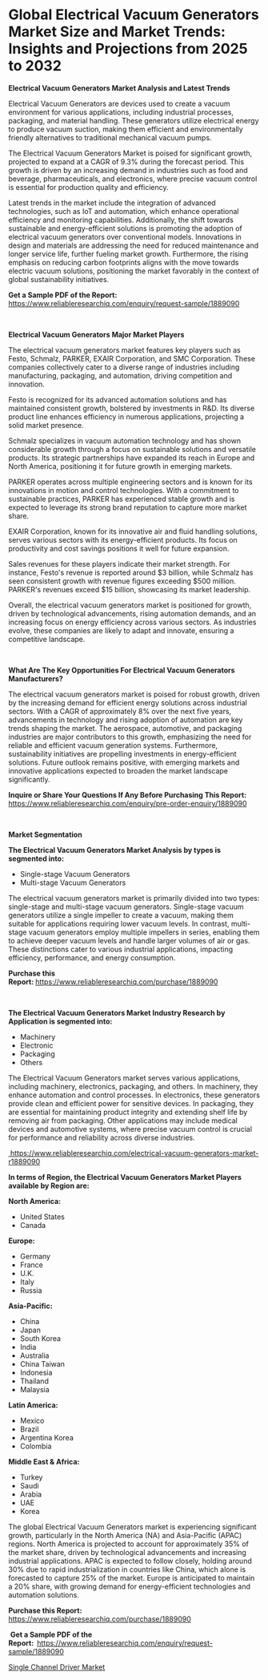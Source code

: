 <p><h1>Global Electrical Vacuum Generators Market Size and Market Trends: Insights and Projections from 2025 to 2032</h1></p><p><strong>Electrical Vacuum Generators Market Analysis and Latest Trends</strong></p>
<p><p>Electrical Vacuum Generators are devices used to create a vacuum environment for various applications, including industrial processes, packaging, and material handling. These generators utilize electrical energy to produce vacuum suction, making them efficient and environmentally friendly alternatives to traditional mechanical vacuum pumps. </p><p>The Electrical Vacuum Generators Market is poised for significant growth, projected to expand at a CAGR of 9.3% during the forecast period. This growth is driven by an increasing demand in industries such as food and beverage, pharmaceuticals, and electronics, where precise vacuum control is essential for production quality and efficiency. </p><p>Latest trends in the market include the integration of advanced technologies, such as IoT and automation, which enhance operational efficiency and monitoring capabilities. Additionally, the shift towards sustainable and energy-efficient solutions is promoting the adoption of electrical vacuum generators over conventional models. Innovations in design and materials are addressing the need for reduced maintenance and longer service life, further fueling market growth. Furthermore, the rising emphasis on reducing carbon footprints aligns with the move towards electric vacuum solutions, positioning the market favorably in the context of global sustainability initiatives.</p></p>
<p><strong>Get a Sample PDF of the Report:&nbsp;</strong> <a href="https://www.reliableresearchiq.com/enquiry/request-sample/1889090?utm_campaign=2336&utm_medium=2&utm_source=Github&utm_content=ia&utm_term=28032025&utm_id=electrical-vacuum-generators">https://www.reliableresearchiq.com/enquiry/request-sample/1889090</a></p>
<p>&nbsp;</p>
<p><strong>Electrical Vacuum Generators Major Market Players</strong></p>
<p><p>The electrical vacuum generators market features key players such as Festo, Schmalz, PARKER, EXAIR Corporation, and SMC Corporation. These companies collectively cater to a diverse range of industries including manufacturing, packaging, and automation, driving competition and innovation.</p><p>Festo is recognized for its advanced automation solutions and has maintained consistent growth, bolstered by investments in R&D. Its diverse product line enhances efficiency in numerous applications, projecting a solid market presence.</p><p>Schmalz specializes in vacuum automation technology and has shown considerable growth through a focus on sustainable solutions and versatile products. Its strategic partnerships have expanded its reach in Europe and North America, positioning it for future growth in emerging markets.</p><p>PARKER operates across multiple engineering sectors and is known for its innovations in motion and control technologies. With a commitment to sustainable practices, PARKER has experienced stable growth and is expected to leverage its strong brand reputation to capture more market share.</p><p>EXAIR Corporation, known for its innovative air and fluid handling solutions, serves various sectors with its energy-efficient products. Its focus on productivity and cost savings positions it well for future expansion.</p><p>Sales revenues for these players indicate their market strength. For instance, Festo's revenue is reported around $3 billion, while Schmalz has seen consistent growth with revenue figures exceeding $500 million. PARKER's revenues exceed $15 billion, showcasing its market leadership. </p><p>Overall, the electrical vacuum generators market is positioned for growth, driven by technological advancements, rising automation demands, and an increasing focus on energy efficiency across various sectors. As industries evolve, these companies are likely to adapt and innovate, ensuring a competitive landscape.</p></p>
<p>&nbsp;</p>
<p><strong>What Are The Key Opportunities For Electrical Vacuum Generators Manufacturers?</strong></p>
<p><p>The electrical vacuum generators market is poised for robust growth, driven by the increasing demand for efficient energy solutions across industrial sectors. With a CAGR of approximately 8% over the next five years, advancements in technology and rising adoption of automation are key trends shaping the market. The aerospace, automotive, and packaging industries are major contributors to this growth, emphasizing the need for reliable and efficient vacuum generation systems. Furthermore, sustainability initiatives are propelling investments in energy-efficient solutions. Future outlook remains positive, with emerging markets and innovative applications expected to broaden the market landscape significantly.</p></p>
<p><strong>Inquire or Share Your Questions If Any Before Purchasing This Report:</strong> <a href="https://www.reliableresearchiq.com/enquiry/pre-order-enquiry/1889090?utm_campaign=2336&utm_medium=2&utm_source=Github&utm_content=ia&utm_term=28032025&utm_id=electrical-vacuum-generators">https://www.reliableresearchiq.com/enquiry/pre-order-enquiry/1889090</a></p>
<p>&nbsp;</p>
<p><strong>Market Segmentation</strong></p>
<p><strong>The Electrical Vacuum Generators Market Analysis by types is segmented into:</strong></p>
<p><ul><li>Single-stage Vacuum Generators</li><li>Multi-stage Vacuum Generators</li></ul></p>
<p><p>The electrical vacuum generators market is primarily divided into two types: single-stage and multi-stage vacuum generators. Single-stage vacuum generators utilize a single impeller to create a vacuum, making them suitable for applications requiring lower vacuum levels. In contrast, multi-stage vacuum generators employ multiple impellers in series, enabling them to achieve deeper vacuum levels and handle larger volumes of air or gas. These distinctions cater to various industrial applications, impacting efficiency, performance, and energy consumption.</p></p>
<p><strong>Purchase this Report:&nbsp;</strong><a href="https://www.reliableresearchiq.com/purchase/1889090?utm_campaign=2336&utm_medium=2&utm_source=Github&utm_content=ia&utm_term=28032025&utm_id=electrical-vacuum-generators">https://www.reliableresearchiq.com/purchase/1889090</a></p>
<p>&nbsp;</p>
<p><strong>The Electrical Vacuum Generators Market Industry Research by Application is segmented into:</strong></p>
<p><ul><li>Machinery</li><li>Electronic</li><li>Packaging</li><li>Others</li></ul></p>
<p><p>The Electrical Vacuum Generators market serves various applications, including machinery, electronics, packaging, and others. In machinery, they enhance automation and control processes. In electronics, these generators provide clean and efficient power for sensitive devices. In packaging, they are essential for maintaining product integrity and extending shelf life by removing air from packaging. Other applications may include medical devices and automotive systems, where precise vacuum control is crucial for performance and reliability across diverse industries.</p></p>
<p><a href="https://www.reliableresearchiq.com/electrical-vacuum-generators-market-r1889090?utm_campaign=2336&utm_medium=2&utm_source=Github&utm_content=ia&utm_term=28032025&utm_id=electrical-vacuum-generators">&nbsp;https://www.reliableresearchiq.com/electrical-vacuum-generators-market-r1889090</a></p>
<p><strong>In terms of Region, the Electrical Vacuum Generators Market Players available by Region are:</strong></p>
<p>
    <p> <strong> North America: </strong>
        <ul>
            <li>United States</li>
            <li>Canada</li>
        </ul>
        </p> 
    <p> <strong> Europe: </strong>
        <ul>
            <li>Germany</li>
            <li>France</li>
            <li>U.K.</li>
            <li>Italy</li>
            <li>Russia</li>
        </ul>
        </p> 
    <p> <strong> Asia-Pacific: </strong>
        <ul>
            <li>China</li>
            <li>Japan</li>
            <li>South Korea</li>
            <li>India</li>
            <li>Australia</li>
            <li>China Taiwan</li>
            <li>Indonesia</li>
            <li>Thailand</li>
            <li>Malaysia</li>
        </ul>
        </p> 
    <p> <strong> Latin America: </strong>
        <ul>
            <li>Mexico</li>
            <li>Brazil</li>
            <li>Argentina Korea</li>
            <li>Colombia</li>
        </ul>
        </p> 
    <p> <strong> Middle East & Africa: </strong>
        <ul>
            <li>Turkey</li>
            <li>Saudi</li>
            <li>Arabia</li>
            <li>UAE</li>
            <li>Korea</li>
        </ul>
    </p>
    </p>
<p><p>The global Electrical Vacuum Generators market is experiencing significant growth, particularly in the North America (NA) and Asia-Pacific (APAC) regions. North America is projected to account for approximately 35% of the market share, driven by technological advancements and increasing industrial applications. APAC is expected to follow closely, holding around 30% due to rapid industrialization in countries like China, which alone is forecasted to capture 25% of the market. Europe is anticipated to maintain a 20% share, with growing demand for energy-efficient technologies and automation solutions.</p></p>
<p><strong>Purchase this Report: </strong><a href="https://www.reliableresearchiq.com/purchase/1889090?utm_campaign=2336&utm_medium=2&utm_source=Github&utm_content=ia&utm_term=28032025&utm_id=electrical-vacuum-generators">https://www.reliableresearchiq.com/purchase/1889090</a></p>
<p>&nbsp;<strong>Get a Sample PDF of the Report:&nbsp;&nbsp;</strong><a href="https://www.reliableresearchiq.com/enquiry/request-sample/1889090?utm_campaign=2336&utm_medium=2&utm_source=Github&utm_content=ia&utm_term=28032025&utm_id=electrical-vacuum-generators">https://www.reliableresearchiq.com/enquiry/request-sample/1889090</a></p>
<p><strong></strong></p>
<p><p><a href="https://github.com/klindsey95/Market-Research-Report-List-1/blob/main/single-channel-driver-market.md?utm_campaign=2336&utm_medium=2&utm_source=Github&utm_content=ia&utm_term=28032025&utm_id=electrical-vacuum-generators">Single Channel Driver Market</a></p></p>